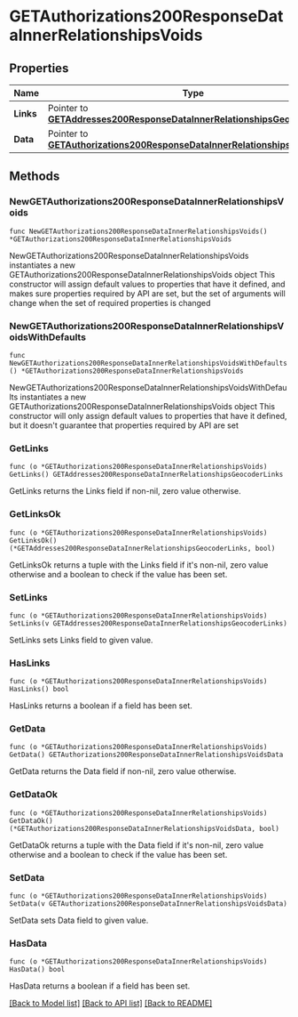 # GETAuthorizations200ResponseDataInnerRelationshipsVoids

## Properties

Name | Type | Description | Notes
------------ | ------------- | ------------- | -------------
**Links** | Pointer to [**GETAddresses200ResponseDataInnerRelationshipsGeocoderLinks**](GETAddresses200ResponseDataInnerRelationshipsGeocoderLinks.md) |  | [optional] 
**Data** | Pointer to [**GETAuthorizations200ResponseDataInnerRelationshipsVoidsData**](GETAuthorizations200ResponseDataInnerRelationshipsVoidsData.md) |  | [optional] 

## Methods

### NewGETAuthorizations200ResponseDataInnerRelationshipsVoids

`func NewGETAuthorizations200ResponseDataInnerRelationshipsVoids() *GETAuthorizations200ResponseDataInnerRelationshipsVoids`

NewGETAuthorizations200ResponseDataInnerRelationshipsVoids instantiates a new GETAuthorizations200ResponseDataInnerRelationshipsVoids object
This constructor will assign default values to properties that have it defined,
and makes sure properties required by API are set, but the set of arguments
will change when the set of required properties is changed

### NewGETAuthorizations200ResponseDataInnerRelationshipsVoidsWithDefaults

`func NewGETAuthorizations200ResponseDataInnerRelationshipsVoidsWithDefaults() *GETAuthorizations200ResponseDataInnerRelationshipsVoids`

NewGETAuthorizations200ResponseDataInnerRelationshipsVoidsWithDefaults instantiates a new GETAuthorizations200ResponseDataInnerRelationshipsVoids object
This constructor will only assign default values to properties that have it defined,
but it doesn't guarantee that properties required by API are set

### GetLinks

`func (o *GETAuthorizations200ResponseDataInnerRelationshipsVoids) GetLinks() GETAddresses200ResponseDataInnerRelationshipsGeocoderLinks`

GetLinks returns the Links field if non-nil, zero value otherwise.

### GetLinksOk

`func (o *GETAuthorizations200ResponseDataInnerRelationshipsVoids) GetLinksOk() (*GETAddresses200ResponseDataInnerRelationshipsGeocoderLinks, bool)`

GetLinksOk returns a tuple with the Links field if it's non-nil, zero value otherwise
and a boolean to check if the value has been set.

### SetLinks

`func (o *GETAuthorizations200ResponseDataInnerRelationshipsVoids) SetLinks(v GETAddresses200ResponseDataInnerRelationshipsGeocoderLinks)`

SetLinks sets Links field to given value.

### HasLinks

`func (o *GETAuthorizations200ResponseDataInnerRelationshipsVoids) HasLinks() bool`

HasLinks returns a boolean if a field has been set.

### GetData

`func (o *GETAuthorizations200ResponseDataInnerRelationshipsVoids) GetData() GETAuthorizations200ResponseDataInnerRelationshipsVoidsData`

GetData returns the Data field if non-nil, zero value otherwise.

### GetDataOk

`func (o *GETAuthorizations200ResponseDataInnerRelationshipsVoids) GetDataOk() (*GETAuthorizations200ResponseDataInnerRelationshipsVoidsData, bool)`

GetDataOk returns a tuple with the Data field if it's non-nil, zero value otherwise
and a boolean to check if the value has been set.

### SetData

`func (o *GETAuthorizations200ResponseDataInnerRelationshipsVoids) SetData(v GETAuthorizations200ResponseDataInnerRelationshipsVoidsData)`

SetData sets Data field to given value.

### HasData

`func (o *GETAuthorizations200ResponseDataInnerRelationshipsVoids) HasData() bool`

HasData returns a boolean if a field has been set.


[[Back to Model list]](../README.md#documentation-for-models) [[Back to API list]](../README.md#documentation-for-api-endpoints) [[Back to README]](../README.md)


